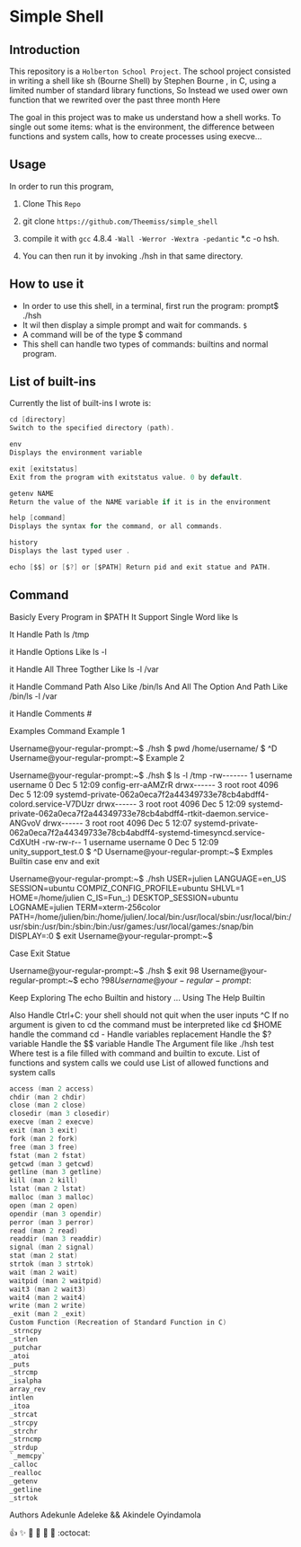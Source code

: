 # Simple Shell

## Introduction
This repository is a `Holberton School Project`. 
The school project consisted in writing a shell like sh (Bourne Shell) by Stephen Bourne , in C, using a limited number of standard library functions,
So Instead we used ower own function that we rewrited over the past three month Here

The goal in this project was to make us understand how a shell works. To single out some items: what is the environment, the difference between functions and system calls, how to create processes using execve...

## Usage
In order to run this program,
1. Clone This `Repo`

2. git clone `https://github.com/Theemiss/simple_shell`

3. compile it with `gcc` 4.8.4 `-Wall -Werror -Wextra -pedantic` *.c -o hsh.

4. You can then run it by invoking ./hsh in that same directory.

## How to use it

* In order to use this shell, in a terminal, first run the program:
prompt$ ./hsh
* It wil then display a simple prompt and wait for commands.
`$`
* A command will be of the type $ command
* This shell can handle two types of commands: builtins and normal program.

## List of built-ins

Currently the list of built-ins I wrote is:

```C
cd [directory]
Switch to the specified directory (path).

env
Displays the environment variable

exit [exitstatus]
Exit from the program with exitstatus value. 0 by default.

getenv NAME
Return the value of the NAME variable if it is in the environment

help [command]
Displays the syntax for the command, or all commands.

history
Displays the last typed user .

echo [$$] or [$?] or [$PATH] Return pid and exit statue and PATH.
```

## Command
Basicly Every Program in $PATH It Support Single Word like ls

It Handle Path ls /tmp

it Handle Options Like ls -l

it Handle All Three Togther Like ls -l /var

it Handle Command Path Also Like /bin/ls And All The Option And Path Like /bin/ls -l /var

it Handle Comments #

Examples Command
Example 1

Username@your-regular-prompt:~$ ./hsh
$ pwd
/home/username/
$ ^D
Username@your-regular-prompt:~$
Example 2

Username@your-regular-prompt:~$ ./hsh
$ ls -l /tmp 
-rw------- 1 username username    0 Dec  5 12:09 config-err-aAMZrR
drwx------ 3 root   root   4096 Dec  5 12:09 systemd-private-062a0eca7f2a44349733e78cb4abdff4-colord.service-V7DUzr
drwx------ 3 root   root   4096 Dec  5 12:09 systemd-private-062a0eca7f2a44349733e78cb4abdff4-rtkit-daemon.service-ANGvoV
drwx------ 3 root   root   4096 Dec  5 12:07 systemd-private-062a0eca7f2a44349733e78cb4abdff4-systemd-timesyncd.service-CdXUtH
-rw-rw-r-- 1 username username    0 Dec  5 12:09 unity_support_test.0
$ ^D
Username@your-regular-prompt:~$
Exmples Builtin
case env and exit

Username@your-regular-prompt:~$ ./hsh
USER=julien
LANGUAGE=en_US
SESSION=ubuntu
COMPIZ_CONFIG_PROFILE=ubuntu
SHLVL=1
HOME=/home/julien
C_IS=Fun_:)
DESKTOP_SESSION=ubuntu
LOGNAME=julien
TERM=xterm-256color
PATH=/home/julien/bin:/home/julien/.local/bin:/usr/local/sbin:/usr/local/bin:/usr/sbin:/usr/bin:/sbin:/bin:/usr/games:/usr/local/games:/snap/bin
DISPLAY=:0
$ exit
Username@your-regular-prompt:~$ 

Case Exit Statue

Username@your-regular-prompt:~$ ./hsh
$ exit 98
Username@your-regular-prompt:~$ echo $?
98
Username@your-regular-prompt:~$

Keep Exploring The echo Builtin and history ... Using The Help Builtin

Also
Handle Ctrl+C: your shell should not quit when the user inputs ^C
If no argument is given to cd the command must be interpreted like cd $HOME
handle the command cd -
Handle variables replacement
Handle the $? variable
Handle the $$ variable
Handle The Argument file like ./hsh test Where test is a file filled with command and builtin to excute.
List of functions and system calls we could use
List of allowed functions and system calls

```c
access (man 2 access)
chdir (man 2 chdir)
close (man 2 close)
closedir (man 3 closedir)
execve (man 2 execve)
exit (man 3 exit)
fork (man 2 fork)
free (man 3 free)
fstat (man 2 fstat)
getcwd (man 3 getcwd)
getline (man 3 getline)
kill (man 2 kill)
lstat (man 2 lstat)
malloc (man 3 malloc)
open (man 2 open)
opendir (man 3 opendir)
perror (man 3 perror)
read (man 2 read)
readdir (man 3 readdir)
signal (man 2 signal)
stat (man 2 stat)
strtok (man 3 strtok)
wait (man 2 wait)
waitpid (man 2 waitpid)
wait3 (man 2 wait3)
wait4 (man 2 wait4)
write (man 2 write)
_exit (man 2 _exit)
Custom Function (Recreation of Standard Function in C)
_strncpy
_strlen
_putchar
_atoi
_puts
_strcmp
_isalpha
array_rev
intlen
_itoa
_strcat
_strcpy
_strchr
_strncmp
_strdup
`_memcpy`
_calloc
_realloc
_getenv
_getline
_strtok
```

Authors
Adekunle Adeleke && Akindele Oyindamola

:+1: :sparkles: :camel: :tada: :rocket: :metal: :octocat:
